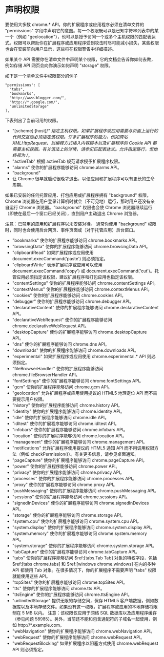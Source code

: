 # 声明权限

要使用大多数 chrome.* API，你的扩展程序或应用程序必须在清单文件的 "permissions" 字段中声明它的意图。每一个权限既可以是已知字符串列表中的某一个（例如 "geolocation"），也可以是授予访问一个或多个主机权限的匹配表达式。权限可以帮助你在扩展程序或应用程序受到攻击时尽可能减小损失，某些权限也会在安装前向用户显示，这些将在权限警告中详细描述。

如果某个 API 需要你在清单文件中声明某个权限，它的文档会告诉你如何去做，例如存储 API 网页会向你演示如何声明 "storage" 权限。

如下是一个清单文件中权限部分的例子

```
"permissions": [
  "tabs",
  "bookmarks",
  "http://www.blogger.com/",
  "http://*.google.com/",
  "unlimitedStorage"
],
```

下表列出了当前可用的权限。

* "[scheme]:[host]/*"	指定主机权限。如果扩展程序或应用需要与页面上运行的代码交互则必须指定该权限。许多扩展程序的能力，例如跨站 XMLHttpRequest、以编程方式插入内容脚本以及扩展程序的 Cookie API 都需要主机权限。有关语法上的详情，请参见匹配表达式。允许指定路行，但始终视为 /*。
* "activeTab"	根据 activeTab 规范请求授予扩展程序权限。
* "alarms"	使你的扩展程序能够访问 chrome.alarms API。
* "background"	
* 让 Chrome 很早就启动很晚才退出，以便应用和扩展程序可以有更长的生命周期。

如果已安装的任何托管应用、打包应用或扩展程序拥有 "background" 权限，Chrome 浏览器在用户登录计算机时就会（不可见地）运行，那时用户还没有亲自运行 Chrome 浏览器。"background" 权限也会使 Chrome 浏览器继续运行（即使在最后一个窗口已经关闭），直到用户主动退出 Chrome 浏览器。

注意：已禁用的应用和扩展程序以未安装对待。
通常你使用 "background" 权限时，同时也会使用后台网页、事件页面或（对于托管应用）后台窗口。

* "bookmarks"	使你的扩展程序能够访问 chrome.bookmarks API。
* "browsingData"	使你的扩展程序能够访问 chrome.browsingData API。
* "clipboardRead"	如果扩展程序或应用使用 document.execCommand('paste') 则必须指定。
* "clipboardWrite"	表示扩展程序或应用可以使用 document.execCommand('copy') 或 document.execCommand('cut')。托管应用必须指定该权限，建议扩展程序和打包应用也指定该权限。
* "contentSettings"	使你的扩展程序能够访问 chrome.contentSettings API。
* "contextMenus"	使你的扩展程序能够访问 chrome.contextMenus API。
* "cookies"	使你的扩展程序能够访问 chrome.cookies API。
* "debugger"	使你的扩展程序能够访问 chrome.debugger API。
* "declarativeContent"    使你的扩展程序能够访问 chrome.declarativeContent API。
* "declarativeWebRequest"	使你的扩展程序能够访问 chrome.declarativeWebRequest API。
* "desktopCapture"	使你的扩展程序能够访问 chrome.desktopCapture API。
* "dns"	使你的扩展程序能够访问 chrome.dns API。
* "downloads"	使你的扩展程序能够访问 chrome.downloads API。
* "experimental"	如果扩展程序或应用使用 chrome.experimental.* API 则必须指定。
* "fileBrowserHandler"	使你的扩展程序能够访问 chrome.fileBrowserHandler API。
* "fontSettings"	使你的扩展程序能够访问 chrome.fontSettings API。
* "gcm"	使你的扩展程序能够访问 chrome.gcm API。
* "geolocation"	允许扩展程序或应用使用提议的 HTML5 地理定位 API 而不需要提示用户权限。
* "history"	使你的扩展程序能够访问 chrome.history API。
* "identity"	使你的扩展程序能够访问 chrome.identity API。
* "idle"	使你的扩展程序能够访问 chrome.idle API。
* "idltest"	使你的扩展程序能够访问 chrome.idltest API。
* "infobars"	使你的扩展程序能够访问 chrome.infobars API。
* "location"	使你的扩展程序能够访问 chrome.location API。
* "management"	使你的扩展程序能够访问 chrome.management API。
* "notifications"	允许扩展程序使用提议的 HTML5 通知 API 而不用调用权限方法（例如 checkPermission()）。有关更多信息，请参见桌面通知。
* "pageCapture"	使你的扩展程序能够访问 chrome.pageCapture API。
* "power"	使你的扩展程序能够访问 chrome.power API。
* "privacy"	使你的扩展程序能够访问 chrome.privacy API。
* "processes"	使你的扩展程序能够访问 chrome.processes API。
* "proxy"	使你的扩展程序能够访问 chrome.proxy API。
* "pushMessaging"	使你的扩展程序能够访问 chrome.pushMessaging API。
* "sessions"	使你的扩展程序能够访问 chrome.sessions API。
* "signedInDevices"	使你的扩展程序能够访问 chrome.signedInDevices API。
* "storage"	使你的扩展程序能够访问 chrome.storage API。
* "system.cpu"	使你的扩展程序能够访问 chrome.system.cpu API。
* "system.display"	使你的扩展程序能够访问 chrome.system.display API。
* "system.memory"	使你的扩展程序能够访问 chrome.system.memory API。
* "system.storage"	使你的扩展程序能够访问 chrome.system.storage API。
* "tabCapture"	使你的扩展程序能够访问 chrome.tabCapture API。
* "tabs"	使你的扩展程序能够访问 $ref:[tabs.Tab Tab] 对象的特权字段，包括 $ref:[tabs chrome.tabs] 和 $ref:[windows chrome.windows] 在内的多种 API 都使用 Tab 对象。在很多情况下，你的扩展程序不需要声明 "tabs" 权限就能使用这些 API。
* "topSites"	使你的扩展程序能够访问 chrome.topSites API。
* "tts"	使你的扩展程序能够访问 chrome.tts API。
* "ttsEngine"	使你的扩展程序能够访问 chrome.ttsEngine API。
* "unlimitedStorage"	提供无限的存储空间，保存 HTML5 客户端数据，例如数据库以及本地存储文件。如果没有这一权限，扩展程序或应用的本地存储将限制在 5 MB 以内。
注意：该权限仅应用于网络 SQL 数据库以及应用程序缓存（参见问题 58985）。另外，当前还不能和包含通配符的子域名一起使用，例如 http://*.example.com。
* "webNavigation"	使你的扩展程序能够访问 chrome.webNavigation API。
* "webRequest"	使你的扩展程序能够访问 chrome.webRequest API。
* "webRequestBlocking"	如果扩展程序以阻塞方式使用 chrome.webRequest API 则必须指定。